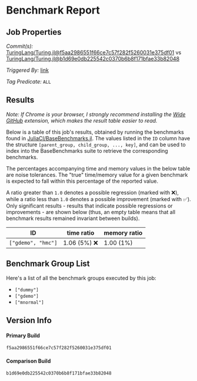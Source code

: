 # Benchmark Report

## Job Properties

*Commit(s):* [TuringLang/Turing.jl@f5aa2986551f66ce7c57f282f5260031e375df01](https://github.com/TuringLang/Turing.jl/commit/f5aa2986551f66ce7c57f282f5260031e375df01) vs [TuringLang/Turing.jl@b1d69e0db225542c0370b6b8f171bfae33b82048](https://github.com/TuringLang/Turing.jl/commit/b1d69e0db225542c0370b6b8f171bfae33b82048)

*Triggered By:* [link](https://github.com/TuringLang/Turing.jl/pull/1146#issuecomment-595004588)

*Tag Predicate:* `ALL`

## Results

*Note: If Chrome is your browser, I strongly recommend installing the [Wide GitHub](https://chrome.google.com/webstore/detail/wide-github/kaalofacklcidaampbokdplbklpeldpj?hl=en)
extension, which makes the result table easier to read.*

Below is a table of this job's results, obtained by running the benchmarks found in
[JuliaCI/BaseBenchmarks.jl](https://github.com/JuliaCI/BaseBenchmarks.jl). The values
listed in the `ID` column have the structure `[parent_group, child_group, ..., key]`,
and can be used to index into the BaseBenchmarks suite to retrieve the corresponding
benchmarks.

The percentages accompanying time and memory values in the below table are noise tolerances. The "true"
time/memory value for a given benchmark is expected to fall within this percentage of the reported value.

A ratio greater than `1.0` denotes a possible regression (marked with :x:), while a ratio less
than `1.0` denotes a possible improvement (marked with :white_check_mark:). Only significant results - results
that indicate possible regressions or improvements - are shown below (thus, an empty table means that all
benchmark results remained invariant between builds).

| ID | time ratio | memory ratio |
|----|------------|--------------|
| `["gdemo", "hmc"]` | 1.06 (5%) :x: | 1.00 (1%)  |

## Benchmark Group List

Here's a list of all the benchmark groups executed by this job:

- `["dummy"]`
- `["gdemo"]`
- `["mnormal"]`

## Version Info

#### Primary Build

```
f5aa2986551f66ce7c57f282f5260031e375df01
```

#### Comparison Build

```
b1d69e0db225542c0370b6b8f171bfae33b82048
```

